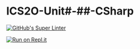 # ICS2O-Unit#-##-CSharp

[![GitHub's Super Linter](https://github.com/CristianoSellitto/<REPOSITORY>/workflows/GitHub's%20Super%20Linter/badge.svg)](https://github.com/CristianoSellitto/<REPOSITORY>/actions)

[![Run on Repl.it](https://repl.it/badge/github/CristianoSellitto/<REPOSITORY>)](https://repl.it/github/CristianoSellitto/<REPOSITORY>)
